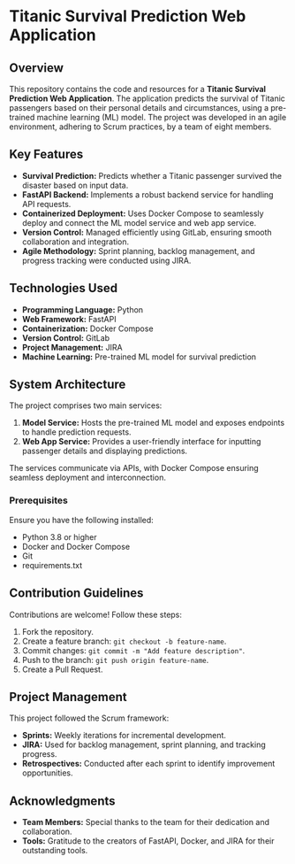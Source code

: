 # Titanic Survival Prediction Web Application

## Overview

This repository contains the code and resources for a **Titanic Survival Prediction Web Application**. The application predicts the survival of Titanic passengers based on their personal details and circumstances, using a pre-trained machine learning (ML) model. The project was developed in an agile environment, adhering to Scrum practices, by a team of eight members.

## Key Features

- **Survival Prediction:** Predicts whether a Titanic passenger survived the disaster based on input data.
- **FastAPI Backend:** Implements a robust backend service for handling API requests.
- **Containerized Deployment:** Uses Docker Compose to seamlessly deploy and connect the ML model service and web app service.
- **Version Control:** Managed efficiently using GitLab, ensuring smooth collaboration and integration.
- **Agile Methodology:** Sprint planning, backlog management, and progress tracking were conducted using JIRA.

## Technologies Used

- **Programming Language:** Python
- **Web Framework:** FastAPI
- **Containerization:** Docker Compose
- **Version Control:** GitLab
- **Project Management:** JIRA
- **Machine Learning:** Pre-trained ML model for survival prediction

## System Architecture

The project comprises two main services:

1. **Model Service:** Hosts the pre-trained ML model and exposes endpoints to handle prediction requests.
2. **Web App Service:** Provides a user-friendly interface for inputting passenger details and displaying predictions.

The services communicate via APIs, with Docker Compose ensuring seamless deployment and interconnection.

### Prerequisites

Ensure you have the following installed:
- Python 3.8 or higher
- Docker and Docker Compose
- Git
- requirements.txt

## Contribution Guidelines

Contributions are welcome! Follow these steps:

1. Fork the repository.
2. Create a feature branch: `git checkout -b feature-name`.
3. Commit changes: `git commit -m "Add feature description"`.
4. Push to the branch: `git push origin feature-name`.
5. Create a Pull Request.

## Project Management

This project followed the Scrum framework:
- **Sprints:** Weekly iterations for incremental development.
- **JIRA:** Used for backlog management, sprint planning, and tracking progress.
- **Retrospectives:** Conducted after each sprint to identify improvement opportunities.

## Acknowledgments

- **Team Members:** Special thanks to the team for their dedication and collaboration.
- **Tools:** Gratitude to the creators of FastAPI, Docker, and JIRA for their outstanding tools.
